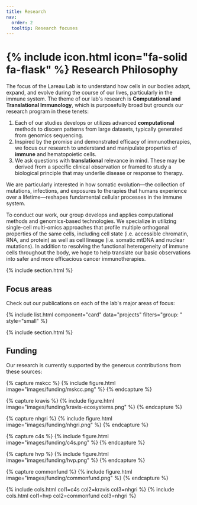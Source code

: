 ```yaml
---
title: Research
nav:
  order: 2
  tooltip: Research focuses
---
```


# {% include icon.html icon="fa-solid fa-flask" %} Research Philosophy

The focus of the Lareau Lab is to understand how cells in our bodies adapt, expand, and
evolve during the course of our lives, particularly in the immune system.
The theme of our lab's research is **Computational and Translational Immunology**,
which is purposefully broad but grounds our research program in these tenets:
1. Each of our studies develops or utilizes advanced <b>computational</b> methods to discern patterns from large datasets, typically generated from genomics sequencing.
2. Inspired by the promise and demonstrated efficacy of immunotherapies, we focus our research to understand and manipulate properties of <b>immune</b> and hematopoietic cells.
3. We ask questions with <b>translational</b> relevance in mind. These may be derived from a specific clinical observation or framed to study a biological principle that may underlie disease or response to therapy.

We are particularly interested in how somatic evolution—the collection of mutations,
infections, and exposures to therapies that humans experience over a lifetime—reshapes fundamental cellular processes in the immune system. 

To conduct our work, our group develops and applies computational methods
and genomics-based technologies. 
We specialize in utilizing single-cell multi-omics approaches that profile multiple
orthogonal properties of the same cells, including cell state (i.e. accessible chromatin, RNA, and protein) as well as cell lineage (i.e. somatic mtDNA and nuclear mutations).
In addition to resolving the functional heterogeneity of immune cells throughout the body,
we hope to help translate our basic observations into safer and more efficacious cancer immunotherapies. 


{% include section.html %}

## Focus areas

Check out our publications on each of the lab's major areas of focus:

{% include list.html component="card" data="projects" filters="group: " style="small" %}


{% include section.html %}

## Funding

Our research is currently supported by the generous contributions from these sources:

{% capture mskcc %}
{%
  include figure.html
  image="images/funding/mskcc.png"
%}
{% endcapture %}

{% capture kravis %}
{%
  include figure.html
  image="images/funding/kravis-ecosystems.png"
%}
{% endcapture %}

{% capture nhgri %}
{%
  include figure.html
  image="images/funding/nhgri.png"
%}
{% endcapture %}

{% capture c4s %}
{%
  include figure.html
  image="images/funding/c4s.png"
%}
{% endcapture %}

{% capture hvp %}
{%
  include figure.html
  image="images/funding/hvp.png"
%}
{% endcapture %}

{% capture commonfund %}
{%
  include figure.html
  image="images/funding/commonfund.png"
%}
{% endcapture %}

{% include cols.html col1=c4s col2=kravis col3=nhgri %}
{% include cols.html col1=hvp col2=commonfund col3=nhgri %}

